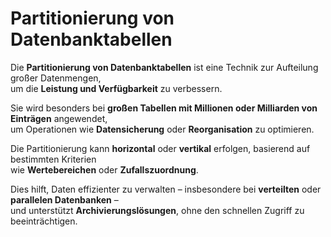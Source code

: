 # Partitionierung von Datenbanktabellen

Die **Partitionierung von Datenbanktabellen** ist eine Technik zur Aufteilung großer Datenmengen,  
um die **Leistung und Verfügbarkeit** zu verbessern.

Sie wird besonders bei **großen Tabellen mit Millionen oder Milliarden von Einträgen** angewendet,  
um Operationen wie **Datensicherung** oder **Reorganisation** zu optimieren.

Die Partitionierung kann **horizontal** oder **vertikal** erfolgen, basierend auf bestimmten Kriterien  
wie **Wertebereichen** oder **Zufallszuordnung**.

Dies hilft, Daten effizienter zu verwalten – insbesondere bei **verteilten** oder **parallelen Datenbanken** –  
und unterstützt **Archivierungslösungen**, ohne den schnellen Zugriff zu beeinträchtigen.
